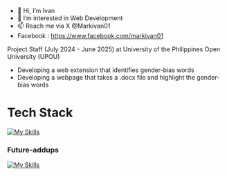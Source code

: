 - 👋 Hi, I’m Ivan
- 👀 I’m interested in Web Development 
- 📫 Reach me via X @Markivan01
- Facebook : https://www.facebook.com/markivan01

Project Staff (July 2024 - June 2025) at University of the Philippines Open University (UPOU)
 - Developing a web extension that identifies gender-bias words
 - Developing a webpage that takes a .docx file and highlight the gender-bias words

<h1 style="bold">Tech Stack</h1>

[![My Skills](https://skillicons.dev/icons?i=js,php,python,cs,nodejs,nestjs,express,laravel,react,nextjs,tailwind,mongodb,mysql,git,github,graphql,ts,html,css&perline=4)](https://skills.thijs.gg)

<h3 style="bold">Future-addups</h3>

[![My Skills](https://skillicons.dev/icons?i=cpp,vim,docker,kubernetes,nuxtjs,vue,postgresql)](https://skills.thijs.gg)
<!---
Markivanarcega01/Markivanarcega01 is a ✨ special ✨ repository because its `README.md` (this file) appears on your GitHub profile.
You can click the Preview link to take a look at your changes.
--->

